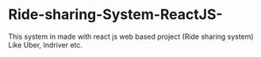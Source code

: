 # Ride-sharing-System-ReactJS-
This system in made with react js web based project (Ride sharing system) Like Uber, Indriver etc.
